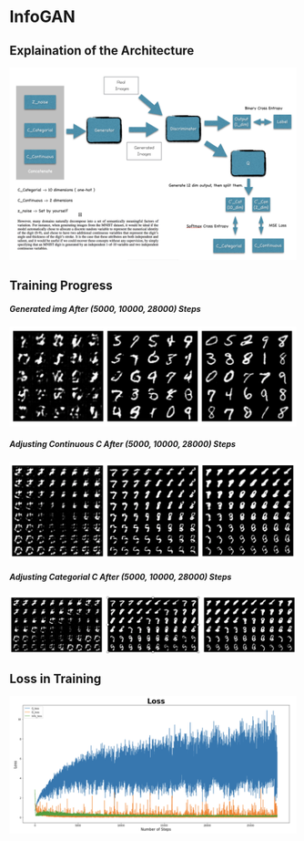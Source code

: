 # InfoGAN
## Explaination of the Architecture
![](https://github.com/ChihchengHsieh/InfoGAN/blob/master/imgs/2.png)

## Training Progress
##### Generated img After (5000, 10000, 28000) Steps
![](https://github.com/ChihchengHsieh/InfoGAN/blob/master/imgs/5.png)
##### Adjusting Continuous C After (5000, 10000, 28000) Steps
![](https://github.com/ChihchengHsieh/InfoGAN/blob/master/imgs/4.png)
##### Adjusting Categorial C After (5000, 10000, 28000) Steps
![](https://github.com/ChihchengHsieh/InfoGAN/blob/master/imgs/3.png)

## Loss in Training
![](https://github.com/ChihchengHsieh/InfoGAN/blob/master/imgs/6.png)
